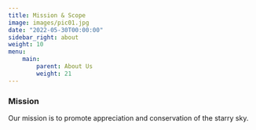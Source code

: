 ```yaml
---
title: Mission & Scope
image: images/pic01.jpg
date: "2022-05-30T00:00:00"
sidebar_right: about
weight: 10
menu:
    main:
        parent: About Us
        weight: 21
---
```

### Mission
Our mission is to promote appreciation and conservation of the starry sky.